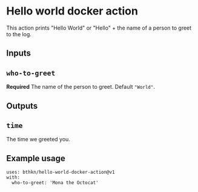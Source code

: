 # Hello world docker action

This action prints "Hello World" or "Hello" + the name of a person to greet to the log.

## Inputs

## `who-to-greet`

**Required** The name of the person to greet. Default `"World"`.

## Outputs

## `time`

The time we greeted you.

## Example usage

```
uses: bthkn/hello-world-docker-action@v1
with:
  who-to-greet: 'Mona the Octocat'
```
